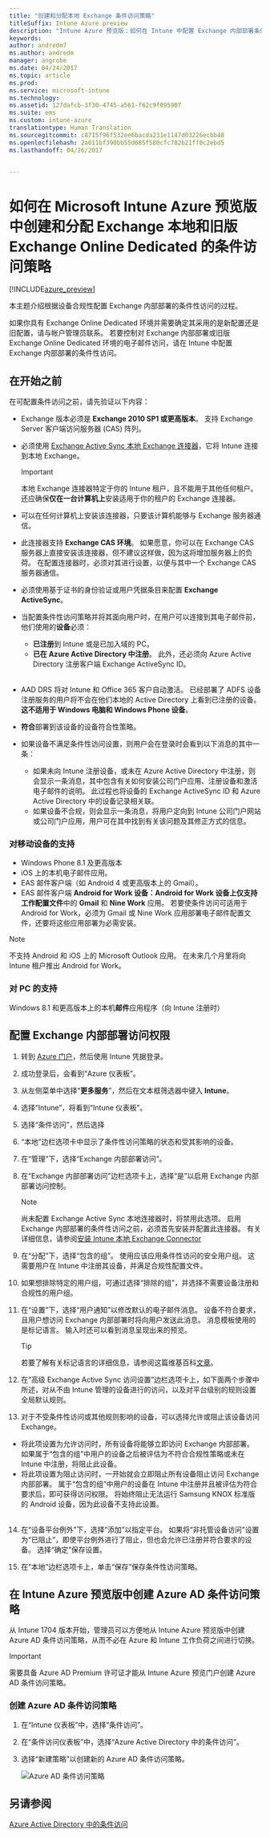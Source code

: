 ```yaml
---
title: "创建和分配本地 Exchange 条件访问策略"
titleSuffix: Intune Azure preview
description: "Intune Azure 预览版：如何在 Intune 中配置 Exchange 内部部署条件性访问和旧版 Exchange Online Dedicated"
keywords: 
author: andredm7
ms.author: andredm
manager: angrobe
ms.date: 04/24/2017
ms.topic: article
ms.prod: 
ms.service: microsoft-intune
ms.technology: 
ms.assetid: 127dafcb-3f30-4745-a561-f62c9f095907
ms.suite: ems
ms.custom: intune-azure
translationtype: Human Translation
ms.sourcegitcommit: c8715f96f532ee6bacda231e1147d03226ecbb48
ms.openlocfilehash: 2a011bf390bb55d685f580cfc782b21ff0c2ebd5
ms.lasthandoff: 04/26/2017


---
```


# <a name="how-to-create-and-assign-a-conditional-access-policy-for-exchange-on-premises-and-legacy-exchange-online-dedicated-in-microsoft-intune-azure-preview"></a>如何在 Microsoft Intune Azure 预览版中创建和分配 Exchange 本地和旧版 Exchange Online Dedicated 的条件访问策略

[!INCLUDE[azure_preview](../includes/azure_preview.md)]

本主题介绍根据设备合规性配置 Exchange 内部部署的条件性访问的过程。

如果你具有 Exchange Online Dedicated 环境并需要确定其采用的是新配置还是旧配置，请与帐户管理员联系。 若要控制对 Exchange 内部部署或旧版 Exchange Online Dedicated 环境的电子邮件访问，请在 Intune 中配置 Exchange 内部部署的条件性访问。

## <a name="before-you-begin"></a>在开始之前

在可配置条件访问之前，请先验证以下内容：

- Exchange 版本必须是 **Exchange 2010 SP1 或更高版本**。 支持 Exchange Server 客户端访问服务器 (CAS) 阵列。

- 必须使用 [Exchange Active Sync 本地 Exchange 连接器](https://docs.microsoft.com/intune-azure/conditional-access/install-intune-on-premises-exchange-connector)，它将 Intune 连接到本地 Exchange。

    >[!IMPORTANT]
    >本地 Exchange 连接器特定于你的 Intune 租户，且不能用于其他任何租户。 还应确保**仅在一台计算机上**安装适用于你的租户的 Exchange 连接器。

- 可以在任何计算机上安装该连接器，只要该计算机能够与 Exchange 服务器通信。

- 此连接器支持 **Exchange CAS 环境**。 如果愿意，你可以在 Exchange CAS 服务器上直接安装该连接器，但不建议这样做，因为这将增加服务器上的负荷。 在配置连接器时，必须对其进行设置，以便与其中一个 Exchange CAS 服务器通信。

- 必须使用基于证书的身份验证或用户凭据条目来配置 **Exchange ActiveSync**。

- 当配置条件性访问策略并将其面向用户时，在用户可以连接到其电子邮件前，他们使用的**设备**必须：
    - **已注册**到 Intune 或是已加入域的 PC。
    - **已在 Azure Active Directory 中注册**。 此外，还必须向 Azure Active Directory 注册客户端 Exchange ActiveSync ID。
<br></br>
- AAD DRS 将对 Intune 和 Office 365 客户自动激活。 已经部署了 ADFS 设备注册服务的用户将不会在他们本地的 Active Directory 上看到已注册的设备。 **这不适用于 Windows 电脑和 Windows Phone 设备**。

- **符合**部署到该设备的设备符合性策略。

- 如果设备不满足条件性访问设置，则用户会在登录时会看到以下消息的其中一条：
    - 如果未向 Intune 注册设备，或未在 Azure Active Directory 中注册，则会显示一条消息，其中包含有关如何安装公司门户应用、注册设备和激活电子邮件的说明。 此过程也将设备的 Exchange ActiveSync ID 和 Azure Active Directory 中的设备记录相关联。
    - 如果设备不合规，则会显示一条消息，将用户定向到 Intune 公司门户网站或公司门户应用，用户可在其中找到有关该问题及其修正方式的信息。

### <a name="support-for-mobile-devices"></a>对移动设备的支持

- Windows Phone 8.1 及更高版本
- iOS 上的本机电子邮件应用。
- EAS 邮件客户端（如 Android 4 或更高版本上的 Gmail）。
- EAS 邮件客户端 **Android for Work 设备：**Android for Work 设备上仅支持**工作配置文件**中的 **Gmail** 和 **Nine Work** 应用。 若要使条件访问可适用于 Android for Work，必须为 Gmail 或 Nine Work 应用部署电子邮件配置文件，还要将这些应用部署为必需安装。

> [!NOTE]
> 不支持 Android 和 iOS 上的 Microsoft Outlook 应用。 在未来几个月里将向 Intune 租户推出 Android for Work。

### <a name="support-for-pcs"></a>对 PC 的支持

Windows 8.1 和更高版本上的本机**邮件**应用程序（向 Intune 注册时）


## <a name="configure-exchange-on-premises-access"></a>配置 Exchange 内部部署访问权限

1. 转到 [Azure 门户](https://portal.azure.com/)，然后使用 Intune 凭据登录。

2. 成功登录后，会看到“Azure 仪表板”。

3. 从左侧菜单中选择“**更多服务**”，然后在文本框筛选器中键入 **Intune**。

4. 选择“Intune”，将看到“Intune 仪表板”。

5.  选择“条件访问”，然后选择

6. “本地”边栏选项卡中显示了条件性访问策略的状态和受其影响的设备。

7. 在“管理”下，选择“Exchange 内部部署访问”。

8. 在“Exchange 内部部署访问”边栏选项卡上，选择“是”以启用 Exchange 内部部署访问控制。

      > [!NOTE]
      > 尚未配置 Exchange Active Sync 本地连接器时，将禁用此选项。  启用 Exchange 内部部署的条件性访问之前，必须首先安装并配置此连接器。 有关详细信息，请参阅[安装 Intune 本地 Exchange Connector](install-intune-on-premises-exchange-connector.md)

9. 在“分配”下，选择“包含的组”。  使用应该应用条件性访问的安全用户组。 这需要用户在 Intune 中注册其设备，并满足合规性配置文件。

10. 如果想排除特定的用户组，可通过选择“排除的组”，并选择不需要设备注册和合规性的用户组。

11. 在“设置”下，选择“用户通知”以修改默认的电子邮件消息。 设备不符合要求，且用户想访问 Exchange 内部部署时将向用户发送此消息。 消息模板使用的是标记语言。  输入时还可以看到消息呈现出来的预览。
    > [!TIP]
    > 若要了解有关标记语言的详细信息，请参阅这篇维基百科[文章](https://en.wikipedia.org/wiki/Markup_language)。

12. 在“高级 Exchange Active Sync 访问设置”边栏选项卡上，如下面两个步骤中所述，对从不由 Intune 管理的设备进行的访问，以及对平台级别的规则设置全局默认规则。

13. 对于不受条件性访问或其他规则影响的设备，可以选择允许或阻止该设备访问 Exchange。
  - 将此项设置为允许访问时，所有设备将能够立即访问 Exchange 内部部署。  如果属于“包含的组”中用户的设备之后被评估为不符合合规性策略或未在 Intune 中注册，将阻止此设备。
  - 将此项设置为阻止访问时，一开始就会立即阻止所有设备阻止访问 Exchange 内部部署。  属于“包含的组”中用户的设备在 Intune 中注册并且被评估为符合要求后，即可获得访问权限。 将始终阻止无法运行 Samsung KNOX 标准版的 Android 设备，因为此设备不支持此设置。
<br></br>
14. 在“设备平台例外”下，选择“添加”以指定平台。 如果将“非托管设备访问”设置为“已阻止”，即使平台例外进行了阻止，但也会允许已注册并符合要求的设备。 选择“确定”保存设置。

15. 在“本地”边栏选项卡上，单击“保存”保存条件性访问策略。

## <a name="create-azure-ad-conditional-access-policies-in-intune-azure-preview"></a>在 Intune Azure 预览版中创建 Azure AD 条件访问策略

从 Intune 1704 版本开始，管理员可以方便地从 Intune Azure 预览版中创建 Azure AD 条件访问策略，从而不必在 Azure 和 Intune 工作负荷之间进行切换。

> [!IMPORTANT]
> 需要具备 Azure AD Premium 许可证才能从 Intune Azure 预览门户创建 Azure AD 条件访问策略。

### <a name="to-create-azure-ad-conditional-access-policy"></a>创建 Azure AD 条件访问策略

1. 在“Intune 仪表板”中，选择“条件访问”。

2. 在“条件访问仪表板”中，选择“Azure Active Directory 中的条件访问”。

3. 选择“新建策略”以创建新的 Azure AD 条件访问策略。

    ![Azure AD 条件访问策略](../media/Azure-AD-CA-Intune.png)

## <a name="see-also"></a>另请参阅

[Azure Active Directory 中的条件访问](https://docs.microsoft.com/azure/active-directory/active-directory-conditional-access)
